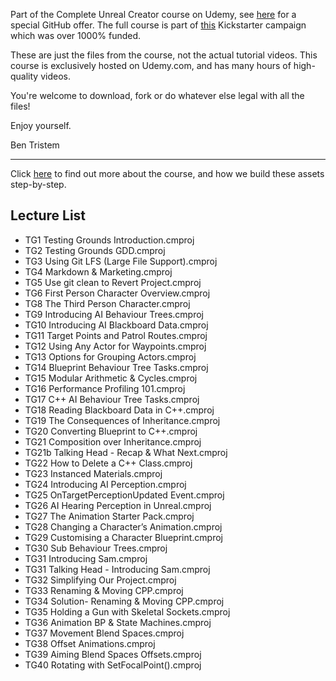 Part of the Complete Unreal Creator course on Udemy, see [here](https://www.udemy.com/unrealcourse?couponCode=GitHubDiscount) for a special GitHub offer. The full course is part of [this](https://www.kickstarter.com/projects/bentristem/learn-to-make-video-games-unreal-developer-course) Kickstarter campaign which was over 1000% funded.

These are just the files from the course, not the actual tutorial videos. This course is exclusively hosted on Udemy.com, and has many hours of high-quality videos.

You're welcome to download, fork or do whatever else legal with all the files!

Enjoy yourself.

Ben Tristem

---
Click [here](https://www.udemy.com/unrealcourse?couponCode=GitHubDiscount) to find out more about the course, and how we build these assets step-by-step.

## Lecture List
* TG1 Testing Grounds Introduction.cmproj
* TG2 Testing Grounds GDD.cmproj
* TG3 Using Git LFS (Large File Support).cmproj
* TG4 Markdown & Marketing.cmproj
* TG5 Use git clean to Revert Project.cmproj
* TG6 First Person Character Overview.cmproj
* TG8 The Third Person Character.cmproj
* TG9 Introducing AI Behaviour Trees.cmproj
* TG10 Introducing AI Blackboard Data.cmproj
* TG11 Target Points and Patrol Routes.cmproj
* TG12 Using Any Actor for Waypoints.cmproj
* TG13 Options for Grouping Actors.cmproj
* TG14 Blueprint Behaviour Tree Tasks.cmproj
* TG15 Modular Arithmetic & Cycles.cmproj
* TG16 Performance Profiling 101.cmproj
* TG17 C++ AI Behaviour Tree Tasks.cmproj
* TG18 Reading Blackboard Data in C++.cmproj
* TG19 The Consequences of Inheritance.cmproj
* TG20 Converting Blueprint to C++.cmproj
* TG21 Composition over Inheritance.cmproj
* TG21b Talking Head - Recap & What Next.cmproj
* TG22 How to Delete a C++ Class.cmproj
* TG23 Instanced Materials.cmproj
* TG24 Introducing AI Perception.cmproj
* TG25 OnTargetPerceptionUpdated Event.cmproj
* TG26 AI Hearing Perception in Unreal.cmproj
* TG27 The Animation Starter Pack.cmproj
* TG28 Changing a Character’s Animation.cmproj
* TG29 Customising a Character Blueprint.cmproj
* TG30 Sub Behaviour Trees.cmproj
* TG31 Introducing Sam.cmproj
* TG31 Talking Head - Introducing Sam.cmproj
* TG32 Simplifying Our Project.cmproj
* TG33 Renaming & Moving CPP.cmproj
* TG34 Solution- Renaming & Moving CPP.cmproj
* TG35 Holding a Gun with Skeletal Sockets.cmproj
* TG36 Animation BP & State Machines.cmproj
* TG37 Movement Blend Spaces.cmproj
* TG38 Offset Animations.cmproj
* TG39 Aiming Blend Spaces Offsets.cmproj
* TG40 Rotating with SetFocalPoint().cmproj
